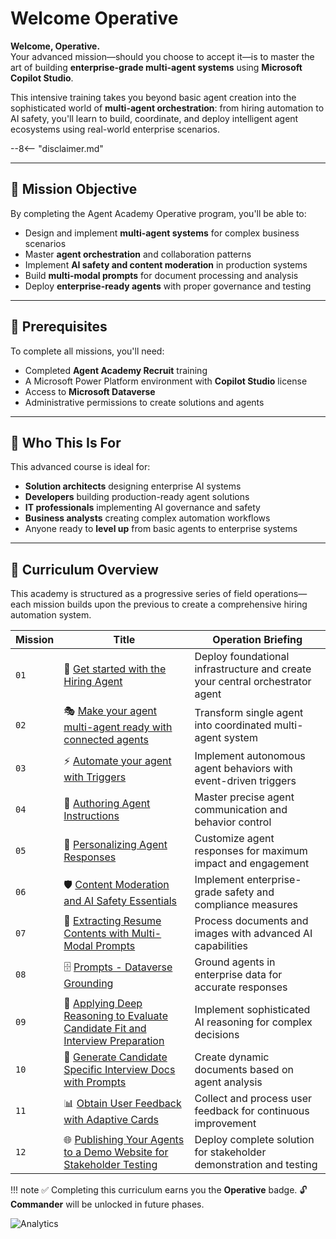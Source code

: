 # Welcome Operative

**Welcome, Operative.**  
Your advanced mission—should you choose to accept it—is to master the art of building **enterprise-grade multi-agent systems** using **Microsoft Copilot Studio**.

This intensive training takes you beyond basic agent creation into the sophisticated world of **multi-agent orchestration**: from hiring automation to AI safety, you'll learn to build, coordinate, and deploy intelligent agent ecosystems using real-world enterprise scenarios.

--8<-- "disclaimer.md"

---

## 🎯 Mission Objective

By completing the Agent Academy Operative program, you'll be able to:

- Design and implement **multi-agent systems** for complex business scenarios
- Master **agent orchestration** and collaboration patterns
- Implement **AI safety and content moderation** in production systems
- Build **multi-modal prompts** for document processing and analysis
- Deploy **enterprise-ready agents** with proper governance and testing

---

## 🧪 Prerequisites

To complete all missions, you'll need:

- Completed **Agent Academy Recruit** training
- A Microsoft Power Platform environment with **Copilot Studio** license
- Access to **Microsoft Dataverse**
- Administrative permissions to create solutions and agents

---

## 🧬 Who This Is For

This advanced course is ideal for:

- **Solution architects** designing enterprise AI systems
- **Developers** building production-ready agent solutions
- **IT professionals** implementing AI governance and safety
- **Business analysts** creating complex automation workflows
- Anyone ready to **level up** from basic agents to enterprise systems

---

## 🧭 Curriculum Overview

This academy is structured as a progressive series of field operations—each mission builds upon the previous to create a comprehensive hiring automation system.

| Mission | Title | Operation Briefing |
|---------|-------|-------------------|
| `01` | 🚨 [Get started with the Hiring Agent](./01-get-started/README.md) | Deploy foundational infrastructure and create your central orchestrator agent |
| `02` | 🎭 [Make your agent multi-agent ready with connected agents](./02-multi-agent/README.md) | Transform single agent into coordinated multi-agent system |
| `03` | ⚡ [Automate your agent with Triggers](./03-automate-triggers/README.md) | Implement autonomous agent behaviors with event-driven triggers |
| `04` | 📝 [Authoring Agent Instructions](./04-agent-instructions/README.md) | Master precise agent communication and behavior control |
| `05` | 💬 [Personalizing Agent Responses](./05-agent-responses/README.md) | Customize agent responses for maximum impact and engagement |
| `06` | 🛡️ [Content Moderation and AI Safety Essentials](./06-ai-safety/README.md) | Implement enterprise-grade safety and compliance measures |
| `07` | 🎨 [Extracting Resume Contents with Multi-Modal Prompts](./07-multimodal-prompts/README.md) | Process documents and images with advanced AI capabilities |
| `08` | 🗄️ [Prompts - Dataverse Grounding](./08-dataverse-grounding/README.md) | Ground agents in enterprise data for accurate responses |
| `09` | 🧠 [Applying Deep Reasoning to Evaluate Candidate Fit and Interview Preparation](./09-deep-reasoning/README.md) | Implement sophisticated AI reasoning for complex decisions |
| `10` | 📄 [Generate Candidate Specific Interview Docs with Prompts](./10-generate-documents/README.md) | Create dynamic documents based on agent analysis |
| `11` | 📊 [Obtain User Feedback with Adaptive Cards](./11-obtain-user-feedback/README.md) | Collect and process user feedback for continuous improvement |
| `12` | 🌐 [Publishing Your Agents to a Demo Website for Stakeholder Testing](./12-demo-website/README.md) | Deploy complete solution for stakeholder demonstration and testing |

!!! note
    ✅ Completing this curriculum earns you the **Operative** badge.
    🔓 **Commander** will be unlocked in future phases.

<!-- markdownlint-disable-next-line MD033 -->
<img src="https://m365-visitor-stats.azurewebsites.net/agent-academy/operative" alt="Analytics" />
